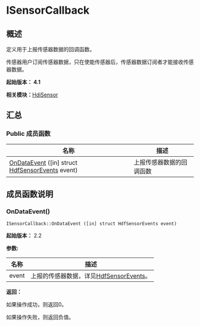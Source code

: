 # ISensorCallback


## 概述

定义用于上报传感器数据的回调函数。

传感器用户订阅传感器数据，只在使能传感器后，传感器数据订阅者才能接收传感器数据。

**起始版本： 4.1**

**相关模块：**[HdiSensor](_hdi_sensor_v20.md)


## 汇总


### Public 成员函数

| 名称 | 描述 | 
| -------- | -------- |
| [OnDataEvent](#ondataevent) ([in] struct [HdfSensorEvents](_hdf_sensor_events_v20.md) event) | 上报传感器数据的回调函数 | 


## 成员函数说明


### OnDataEvent()

```
ISensorCallback::OnDataEvent ([in] struct HdfSensorEvents event)
```

**起始版本：** 2.2

**参数:**

| 名称 | 描述 | 
| -------- | -------- |
| event | 上报的传感器数据，详见[HdfSensorEvents](_hdf_sensor_events_v20.md)。 | 

**返回：**

如果操作成功，则返回0。

如果操作失败，则返回负值。
